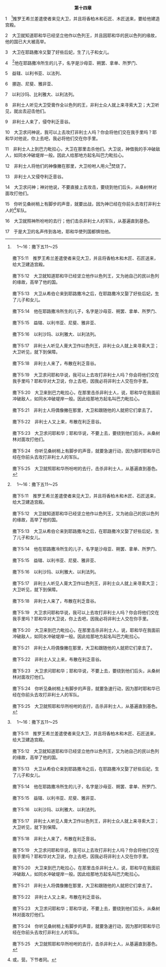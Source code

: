 <p style="text-align:center;font-weight:bold;">第十四章</p>

1　[^a]推罗王希兰差遣使者来见大卫，并且将香柏木和石匠、木匠送来，要给他建造宫殿。

[^a]:　1～16：撒下五11～25<br><br>撒下5:11　推罗王希兰差遣使者来见大卫，并且将香柏木和木匠、石匠送来，给大卫建造宫殿。<br><br>撒下5:12　大卫就知道耶和华已经坚立他作以色列王，又为祂自己的民以色列的缘故，高举了他的国。<br><br>撒下5:13　大卫从希伯仑来到耶路撒冷之后，在耶路撒冷又娶了好些后妃，生了儿子和女儿。<br><br>撒下5:14　他在耶路撒冷所生的儿子，名字是沙母亚、朔罢、拿单、所罗门、<br><br>撒下5:15　益辖、以利书亚、尼斐、雅非亚、<br><br>撒下5:16　以利沙玛、以利雅大、以利法列。<br><br>撒下5:17　非利士人听见人膏大卫作以色列王，非利士众人就上来寻索大卫；大卫听见，就下到保障。<br><br>撒下5:18　非利士人来了，布散在利乏音谷。<br><br>撒下5:19　大卫求问耶和华说，我可以上去攻打非利士人吗？你会将他们交在我手里吗？耶和华对大卫说，你上去吧，因我必将非利士人交在你手里。<br><br>撒下5:20　大卫来到巴力毗拉心，在那里击杀非利士人，说，耶和华在我面前冲破敌人，如同水冲破堤岸一般。因此给那地方起名叫巴力毗拉心。<br><br>撒下5:21　非利士人将偶像撇在那里，大卫和跟随他的人就把它们拿去了。<br><br>撒下5:22　非利士人又上来，布散在利乏音谷。<br><br>撒下5:23　大卫求问耶和华；耶和华说，不要上去，要绕到他们后头，从桑树林对面攻打他们。<br><br>撒下5:24　你听见桑树梢上有脚步的声音，就要急速行动，因为那时耶和华已经在你前头去攻打非利士人的军队。<br><br>撒下5:25　大卫就照耶和华所吩咐的去行，击杀非利士人，从基遍直到基色。

2　大卫就知道耶和华已经坚立他作以色列王，并且因耶和华的民以色列的缘故，他的国已大大被高举。

3　大卫在耶路撒冷又娶了好些后妃，生了儿子和女儿。

4　[^a]他在耶路撒冷所生的儿子，名字是沙母亚、朔罢、拿单、所罗门、

[^a]:　4～7：代上三5～8<br><br>代上3:5　大卫在耶路撒冷所生的儿子是示米亚、朔罢、拿单、所罗门；这四人是亚米利的女儿拔书亚生的；<br><br>代上3:6　还有益辖、以利沙玛、以利法列、<br><br>代上3:7　挪迦、尼斐、雅非亚、<br><br>代上3:8　以利沙玛、以利雅大、以利法列，共九人。

5　益辖、以利书亚、以法列、

6　挪迦、尼斐、雅非亚、

7　以利沙玛、比利雅大、以利法列。

8　非利士人听见大卫受膏作全以色列的王，非利士众人就上来寻索大卫；大卫听见，就出去迎击他们。

9　非利士人来了，侵夺利乏音谷。

10　大卫求问神说，我可以上去攻打非利士人吗？你会将他们交在我手里吗？耶和华对他说，你上去吧，我必将他们交在你手里。

11　非利士人上到巴力毗拉心，大卫在那里击杀他们。大卫说，神借我的手冲破敌人，如同水冲破堤岸一般。因此人给那地方起名叫巴力毗拉心。

12　非利士人将他们的神像撇在那里，大卫吩咐人用火[^a]焚烧了。

[^a]:　出三二20；申七5；25；十二3<br><br>出32:20　又将他们所铸的牛犊用火焚烧，磨得粉碎，撒在水面上，叫以色列人喝。<br><br>申7:5　你们却要这样待他们：拆毁他们的祭坛，打碎他们的柱像，砍下他们的木像，用火焚烧他们雕制的偶像。<br><br>申7:25　他们雕制的神像，你们要用火焚烧；其上的金银，你不可贪图，也不可取为己有，免得你因此陷入网罗；这原是耶和华你神所憎恶的。<br><br>申12:3　也要拆毁他们的祭坛，打碎他们的柱像，用火焚烧他们的木像，砍下他们雕制的神像，并将它们的名从那地方除灭。

13　非利士人又侵夺利乏音谷。

14　大卫求问神；神对他说，不要直接上去攻击，要绕到他们后头，从桑树林对面攻打他们。

15　你听见桑树梢上有脚步的声音，就要出战，因为神已经在你前头去攻打非利士人的[^1]军队。

[^1]:或，营。下节者同。

16　大卫就照神所吩咐的去行；他们击杀非利士人的军队，从基遍直到基色。

17　于是大卫的名声传到各地，耶和华使列国都惧怕他。
